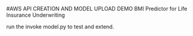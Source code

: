 #AWS API CREATION AND MODEL UPLOAD DEMO
BMI Predictor for Life Insurance Underwriting


run the invoke model.py to test and extend.
